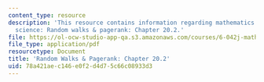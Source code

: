 ```yaml
---
content_type: resource
description: 'This resource contains information regarding mathematics for computer
  science: Random walks & pagerank: Chapter 20.2.'
file: https://ol-ocw-studio-app-qa.s3.amazonaws.com/courses/6-042j-mathematics-for-computer-science-spring-2015/78a421aec146e0f2d4d75c66c08933d3_MIT6_042JS15_Session35.pdf
file_type: application/pdf
resourcetype: Document
title: 'Random Walks & Pagerank: Chapter 20.2'
uid: 78a421ae-c146-e0f2-d4d7-5c66c08933d3
---
```

